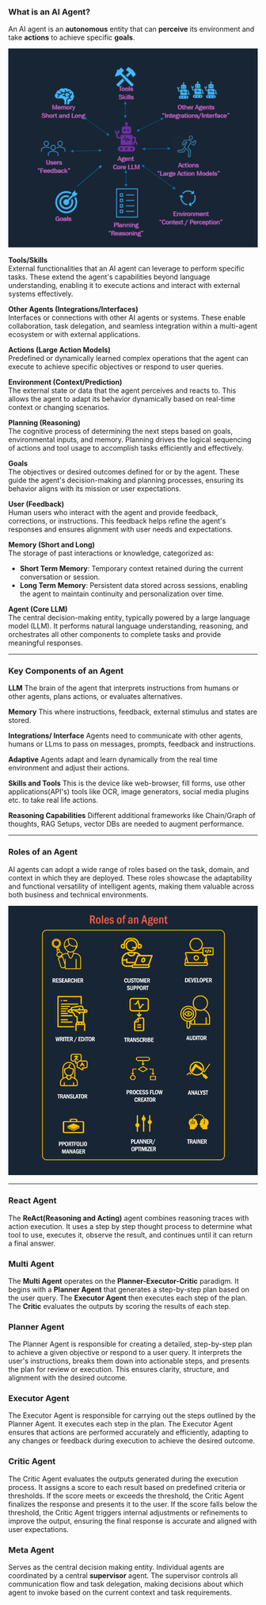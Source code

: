 ### What is an AI Agent?

An AI agent is an **autonomous** entity that can **perceive** its environment and take **actions** to achieve specific **goals**. 

![Definitions](../images/definitions_diagram.png)

**Tools/Skills**  
External functionalities that an AI agent can leverage to perform specific tasks. These extend the agent's capabilities beyond language understanding, enabling it to execute actions and interact with external systems effectively.

**Other Agents (Integrations/Interfaces)**  
Interfaces or connections with other AI agents or systems. These enable collaboration, task delegation, and seamless integration within a multi-agent ecosystem or with external applications.

**Actions (Large Action Models)**  
Predefined or dynamically learned complex operations that the agent can execute to achieve specific objectives or respond to user queries.

**Environment (Context/Prediction)**  
The external state or data that the agent perceives and reacts to. This allows the agent to adapt its behavior dynamically based on real-time context or changing scenarios.

**Planning (Reasoning)**  
The cognitive process of determining the next steps based on goals, environmental inputs, and memory. Planning drives the logical sequencing of actions and tool usage to accomplish tasks efficiently and effectively.

**Goals**  
The objectives or desired outcomes defined for or by the agent. These guide the agent's decision-making and planning processes, ensuring its behavior aligns with its mission or user expectations.

**User (Feedback)**  
Human users who interact with the agent and provide feedback, corrections, or instructions. This feedback helps refine the agent's responses and ensures alignment with user needs and expectations.

**Memory (Short and Long)**  
The storage of past interactions or knowledge, categorized as:  
- **Short Term Memory**: Temporary context retained during the current conversation or session.  
- **Long Term Memory**: Persistent data stored across sessions, enabling the agent to maintain continuity and personalization over time.

**Agent (Core LLM)**  
The central decision-making entity, typically powered by a large language model (LLM). It performs natural language understanding, reasoning, and orchestrates all other components to complete tasks and provide meaningful responses.

---

### Key Components of an Agent ​
<!-- ![key Components](../images/key_Components.png) -->

**LLM**
The brain of the agent that interprets instructions from humans or other agents, plans actions, or evaluates alternatives.

**Memory**
This where instructions, feedback, external stimulus and states are stored.

**Integrations/ Interface**
Agents need to communicate with other agents, humans or LLms to pass on messages, prompts, feedback and instructions.

**Adaptive**
Agents adapt and learn dynamically from the real time environment and adjust their actions.

**Skills and Tools**
This is the device like web-browser, fill forms, use other applications(API's) tools like OCR, image generators, social media plugins etc. to take real life actions.

**Reasoning Capabilities**
Different additional frameworks like Chain/Graph of thoughts, RAG Setups, vector DBs are needed to augment performance.

--- 

### Roles of an Agent
AI agents can adopt a wide range of roles based on the task, domain, and context in which they are deployed. These roles showcase the adaptability and functional versatility of intelligent agents, making them valuable across both business and technical environments.

![Roles of an Agent](../images/agent_roles.png)

---

### React Agent

The **ReAct(Reasoning and Acting)** agent combines reasoning traces with action execution. It uses a step by step thought process to determine what tool to use, executes it, observe the result, and continues until it can return a final answer.

### Multi Agent

The **Multi Agent** operates on the **Planner-Executor-Critic** paradigm. It begins with a **Planner Agent** that generates a step-by-step plan based on the user query. The **Executor Agent** then executes each step of the plan. The **Critic** evaluates the outputs by scoring the results of each step.

### Planner Agent 
 
The Planner Agent is responsible for creating a detailed, step-by-step plan to achieve a given objective or respond to a user query. It interprets the user's instructions, breaks them down into actionable steps, and presents the plan for review or execution. This ensures clarity, structure, and alignment with the desired outcome.

### Executor Agent

The Executor Agent is responsible for carrying out the steps outlined by the Planner Agent. It executes each step in the plan. The Executor Agent ensures that actions are performed accurately and efficiently, adapting to any changes or feedback during execution to achieve the desired outcome.


### Critic Agent
The Critic Agent evaluates the outputs generated during the execution process. It assigns a score to each result based on predefined criteria or thresholds. If the score meets or exceeds the threshold, the Critic Agent finalizes the response and presents it to the user. If the score falls below the threshold, the Critic Agent triggers internal adjustments or refinements to improve the output, ensuring the final response is accurate and aligned with user expectations.

### Meta Agent

Serves as the central decision making entity. Individual agents are coordinated by a central **supervisor** agent. The supervisor controls all communication flow and task delegation, making decisions about which agent to invoke based on the current context and task requirements.



